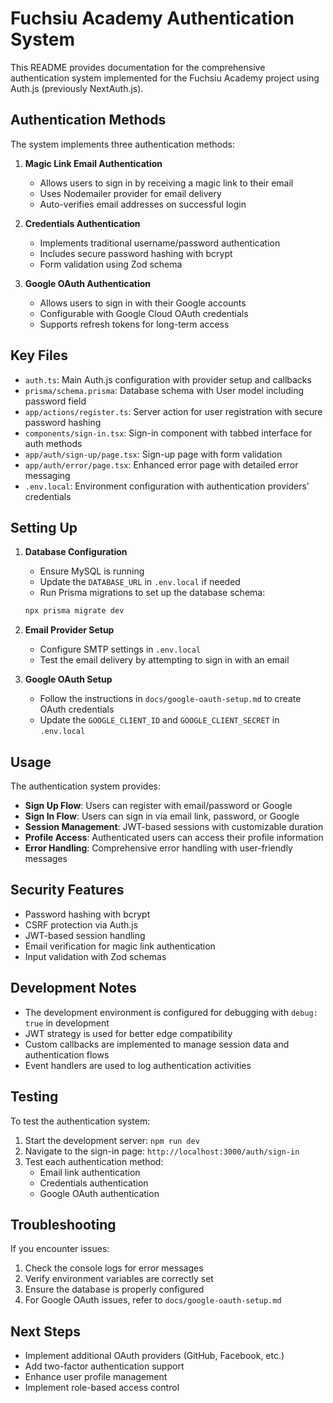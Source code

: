 # Fuchsiu Academy Authentication System

This README provides documentation for the comprehensive authentication system implemented for the Fuchsiu Academy project using Auth.js (previously NextAuth.js).

## Authentication Methods

The system implements three authentication methods:

1. **Magic Link Email Authentication**

   - Allows users to sign in by receiving a magic link to their email
   - Uses Nodemailer provider for email delivery
   - Auto-verifies email addresses on successful login

2. **Credentials Authentication**

   - Implements traditional username/password authentication
   - Includes secure password hashing with bcrypt
   - Form validation using Zod schema

3. **Google OAuth Authentication**
   - Allows users to sign in with their Google accounts
   - Configurable with Google Cloud OAuth credentials
   - Supports refresh tokens for long-term access

## Key Files

- `auth.ts`: Main Auth.js configuration with provider setup and callbacks
- `prisma/schema.prisma`: Database schema with User model including password field
- `app/actions/register.ts`: Server action for user registration with secure password hashing
- `components/sign-in.tsx`: Sign-in component with tabbed interface for auth methods
- `app/auth/sign-up/page.tsx`: Sign-up page with form validation
- `app/auth/error/page.tsx`: Enhanced error page with detailed error messaging
- `.env.local`: Environment configuration with authentication providers' credentials

## Setting Up

1. **Database Configuration**

   - Ensure MySQL is running
   - Update the `DATABASE_URL` in `.env.local` if needed
   - Run Prisma migrations to set up the database schema:

   ```bash
   npx prisma migrate dev
   ```

2. **Email Provider Setup**

   - Configure SMTP settings in `.env.local`
   - Test the email delivery by attempting to sign in with an email

3. **Google OAuth Setup**
   - Follow the instructions in `docs/google-oauth-setup.md` to create OAuth credentials
   - Update the `GOOGLE_CLIENT_ID` and `GOOGLE_CLIENT_SECRET` in `.env.local`

## Usage

The authentication system provides:

- **Sign Up Flow**: Users can register with email/password or Google
- **Sign In Flow**: Users can sign in via email link, password, or Google
- **Session Management**: JWT-based sessions with customizable duration
- **Profile Access**: Authenticated users can access their profile information
- **Error Handling**: Comprehensive error handling with user-friendly messages

## Security Features

- Password hashing with bcrypt
- CSRF protection via Auth.js
- JWT-based session handling
- Email verification for magic link authentication
- Input validation with Zod schemas

## Development Notes

- The development environment is configured for debugging with `debug: true` in development
- JWT strategy is used for better edge compatibility
- Custom callbacks are implemented to manage session data and authentication flows
- Event handlers are used to log authentication activities

## Testing

To test the authentication system:

1. Start the development server: `npm run dev`
2. Navigate to the sign-in page: `http://localhost:3000/auth/sign-in`
3. Test each authentication method:
   - Email link authentication
   - Credentials authentication
   - Google OAuth authentication

## Troubleshooting

If you encounter issues:

1. Check the console logs for error messages
2. Verify environment variables are correctly set
3. Ensure the database is properly configured
4. For Google OAuth issues, refer to `docs/google-oauth-setup.md`

## Next Steps

- Implement additional OAuth providers (GitHub, Facebook, etc.)
- Add two-factor authentication support
- Enhance user profile management
- Implement role-based access control
